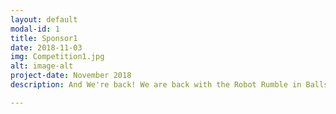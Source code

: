 ```yaml
---
layout: default
modal-id: 1
title: Sponsor1
date: 2018-11-03
img: Competition1.jpg
alt: image-alt
project-date: November 2018
description: And We're back! We are back with the Robot Rumble in Ballston Spa, where we use our robot from last year's FIRST competition robot. During this rumble, we were able to teach some new members how the competition runs and what is expected of us. Each year, the Robot Rumble is a perfect way to get back into robotic mode, and to get ready for the exciting new season.

---
```

